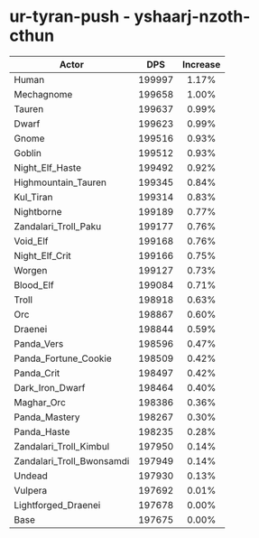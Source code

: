 # ur-tyran-push - yshaarj-nzoth-cthun
| Actor | DPS | Increase |
|---|:---:|:---:|
|Human|199997|1.17%|
|Mechagnome|199658|1.00%|
|Tauren|199637|0.99%|
|Dwarf|199623|0.99%|
|Gnome|199516|0.93%|
|Goblin|199512|0.93%|
|Night_Elf_Haste|199492|0.92%|
|Highmountain_Tauren|199345|0.84%|
|Kul_Tiran|199314|0.83%|
|Nightborne|199189|0.77%|
|Zandalari_Troll_Paku|199177|0.76%|
|Void_Elf|199168|0.76%|
|Night_Elf_Crit|199166|0.75%|
|Worgen|199127|0.73%|
|Blood_Elf|199084|0.71%|
|Troll|198918|0.63%|
|Orc|198867|0.60%|
|Draenei|198844|0.59%|
|Panda_Vers|198596|0.47%|
|Panda_Fortune_Cookie|198509|0.42%|
|Panda_Crit|198497|0.42%|
|Dark_Iron_Dwarf|198464|0.40%|
|Maghar_Orc|198386|0.36%|
|Panda_Mastery|198267|0.30%|
|Panda_Haste|198235|0.28%|
|Zandalari_Troll_Kimbul|197950|0.14%|
|Zandalari_Troll_Bwonsamdi|197949|0.14%|
|Undead|197930|0.13%|
|Vulpera|197692|0.01%|
|Lightforged_Draenei|197678|0.00%|
|Base|197675|0.00%|
